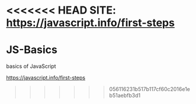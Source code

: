 <<<<<<< HEAD
SITE: https://javascript.info/first-steps
=======
# JS-Basics
basics of JavaScript 

https://javascript.info/first-steps
>>>>>>> 056116231b517b117cf60c2016e1eb51aebfb3d1
